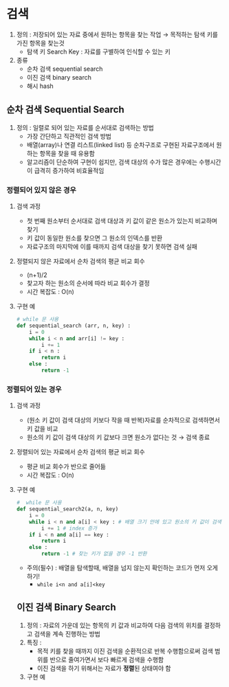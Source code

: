 # 검색

1. 정의 : 저장되어 있는 자료 중에서 원하는 항목을 찾는 작업 → 목적하는 탐색 키를 가진 항목을 찾는것
    - 탐색 키 Search Key : 자료를 구별하여 인식할 수 있는 키
2. 종류
    - 순차 검색 sequential search
    - 이진 검색 binary search
    - 해시 hash

## 순차 검색 Sequential Search

1. 정의 : 일렬로 되어 있는 자료를 순서대로 검색하는 방법
    - 가장 간단하고 직관적인 검색 방법
    - 배열(array)나 연결 리스트(linked list) 등 순차구조로 구현된 자료구조에서 원하는 항목을 찾을 때 유용함
    - 알고리즘이 단순하여 구현이 쉽지만, 검색 대상의 수가 많은 경우에는 수행시간이 급격히 증가하여 비효율적임

### 정렬되어 있지 않은 경우

1. 검색 과정
    - 첫 번째 원소부터 순서대로 검색 대상과 키 값이 같은 원소가 있는지 비교하며 찾기
    - 키 값이 동일한 원소를 찾으면 그 원소의 인덱스를 반환
    - 자료구조의 마지막에 이를 때까지 검색 대상을 찾기 못하면 검색 실패
2. 정렬되지 않은 자료에서 순차 검색의 평균 비교 회수
    - (n+1)/2
    - 찾고자 하는 원소의 순서에 따라 비교 회수가 결정
    - 시간 복잡도 : O(n)
3. 구현 예
    
    ```python
    # while 문 사용
    def sequential_search (arr, n, key) :
        i = 0
        while i < n and arr[i] != key :
            i += 1
        if i < n :
            return i
        else :
            return -1
    ```
    

### 정렬되어 있는 경우

1. 검색 과정
    - (원소 키 값이 검색 대상의 키보다 작을 때 반복)자료를 순차적으로 검색하면서 키 값을 비교
    - 원소의 키 값이 검색 대상의 키 값보다 크면 원소가 없다는 것 → 검색 종료
2. 정렬되어 있는 자료에서 순차 검색의 평균 비교 회수
    - 평균 비교 회수가 반으로 줄어듦
    - 시간 복잡도 : O(n)
3. 구현 예
    
    ```python
    #  while 문 사용
    def sequential_search2(a, n, key)
    	i = 0
    	while i < n and a[i] < key : # 배열 크기 안에 있고 원소의 키 값이 검색 대상의 키보다 작을 떄
    		i += 1 # index 증가
    	if i < n and a[i] == key :
    		return i
    	else :
    		return -1 # 찾는 키가 없을 경우 -1 반환
    ```
    
    - 주의(필수) : 배열을 탐색할때, 배열을 넘지 않는지 확인하는 코드가 먼저 오게 하기!
        - `while i<n and a[i]<key`
    
    ## 이진 검색 Binary Search
    
    1. 정의 : 자료의 가운데 있는 항목의 키 값과 비교하여 다음 검색의 위치를 결정하고 검색을 계속 진행하는 방법
    2. 특징 : 
        - 목적 키를 찾을 때까지 이진 검색을 순환적으로 반복 수행함으로써 검색 범위를 반으로 줄여가면서 보다 빠르게 검색을 수행함
        - 이진 검색을 하기 위해서는 자료가 **정렬**된 상태여야 함
    3. 구현 예